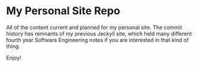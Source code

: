 # My Personal Site Repo

All of the content current and planned for my personal site. The commit history has remnants of my previous Jeckyll site, which held many different fourth year Software Engineering notes if you are interested in that kind of thing.

Enjoy!
